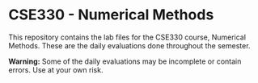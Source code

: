 # CSE330 - Numerical Methods

This repository contains the lab files for the CSE330 course, Numerical Methods. These are the daily evaluations done throughout the semester.

**Warning:** Some of the daily evaluations may be incomplete or contain errors. Use at your own risk.
